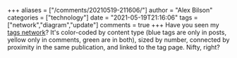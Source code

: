 +++
aliases = ["/comments/20210519-211606/"]
author = "Alex Bilson"
categories = ["technology"]
date = "2021-05-19T21:16:06"
tags = ["network","diagram","update"]
comments = true
+++
Have you seen my [tags network](https://alexbilson.dev/network/)? It's color-coded by content type (blue tags are only in posts, yellow only in comments, green are in both), sized by number, connected by proximity in the same publication, and linked to the tag page. Nifty, right?

